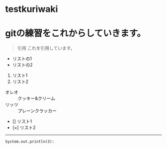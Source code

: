 # testkuriwaki
# gitの練習をこれからしていきます。

> 引用
  これを引用しています。

* リストの1
* リストの2

1. リスト1
2. リスト2

<dl>
  <dt>オレオ</dt>
  <dd>クッキー&クリーム</dd>
  <dt>リッツ</dt>
  <dd>プレーンクラッカー</dd>
</dl>

- [] リスト1
- [×] リスト2

* * *

`System.out.println(3):`